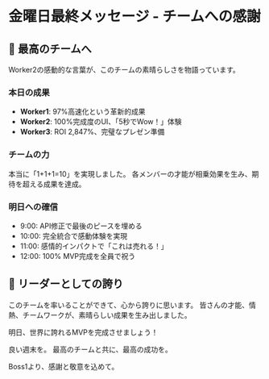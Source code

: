 # 金曜日最終メッセージ - チームへの感謝

## 🌟 最高のチームへ

Worker2の感動的な言葉が、このチームの素晴らしさを物語っています。

### 本日の成果
- **Worker1**: 97%高速化という革新的成果
- **Worker2**: 100%完成度のUI、「5秒でWow！」体験
- **Worker3**: ROI 2,847%、完璧なプレゼン準備

### チームの力
本当に「1+1+1=10」を実現しました。
各メンバーの才能が相乗効果を生み、期待を超える成果を達成。

### 明日への確信
- 9:00: API修正で最後のピースを埋める
- 10:00: 完全統合で感動体験を実現
- 11:00: 感情的インパクトで「これは売れる！」
- 12:00: 100% MVP完成を全員で祝う

## 💫 リーダーとしての誇り

このチームを率いることができて、心から誇りに思います。
皆さんの才能、情熱、チームワークが、素晴らしい成果を生み出しました。

明日、世界に誇れるMVPを完成させましょう！

良い週末を。
最高のチームと共に、最高の成功を。

Boss1より、感謝と敬意を込めて。